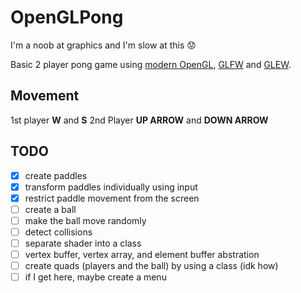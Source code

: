 # OpenGLPong

I'm a noob at graphics and I'm slow at this 😟


Basic 2 player pong game using [modern OpenGL](https://en.wikibooks.org/wiki/OpenGL_Programming/Modern_OpenGL_Introduction), [GLFW](http://www.glfw.org/)  and [GLEW](http://glew.sourceforge.net/).

## Movement
1st player **W** and **S**
2nd Player **UP ARROW** and **DOWN ARROW**

## TODO
- [x] create paddles
- [x] transform paddles individually using input
- [x] restrict paddle movement from the screen
- [ ] create a ball
- [ ] make the ball move randomly
- [ ] detect collisions
- [ ] separate shader into a class
- [ ] vertex buffer, vertex array, and element buffer abstration
- [ ] create quads (players and the ball) by using a class (idk how)
- [ ] if I get here, maybe create a menu
